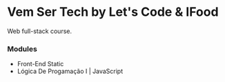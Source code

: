 # Vem Ser Tech by Let's Code & IFood

Web full-stack course.


### Modules

- Front-End Static
- Lógica De Progamação I | JavaScript